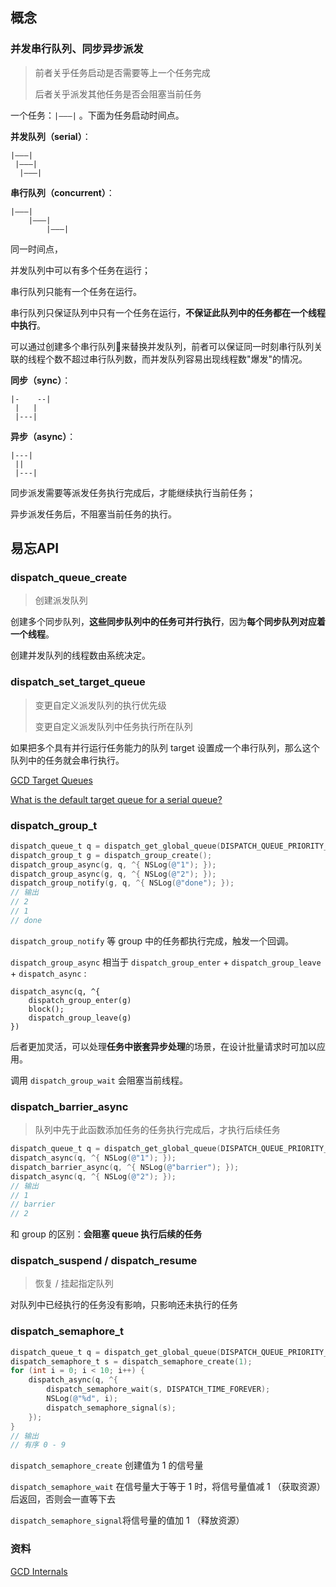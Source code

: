 ## 概念

### 并发串行队列、同步异步派发

> 前者关乎任务启动是否需要等上一个任务完成
>
> 后者关乎派发其他任务是否会阻塞当前任务

一个任务：`|———|` 。下面为任务启动时间点。

**并发队列（serial）**：

```
|———|
 |———|
  |———|
```

**串行队列（concurrent）**：

```
|———|
    |———|
        |———|
```

同一时间点，

并发队列中可以有多个任务在运行；

串行队列只能有一个任务在运行。

串行队列只保证队列中只有一个任务在运行，**不保证此队列中的任务都在一个线程中执行**。

可以通过创建多个串行队列来替换并发队列，前者可以保证同一时刻串行队列关联的线程个数不超过串行队列数，而并发队列容易出现线程数"爆发"的情况。

**同步（sync）**：

```
|-    --|
 |   | 
 |---|
```

**异步（async）**：

```
|---|
 || 
 |---|
```

同步派发需要等派发任务执行完成后，才能继续执行当前任务；

异步派发任务后，不阻塞当前任务的执行。

## 易忘API

### dispatch_queue_create

>  创建派发队列

创建多个同步队列，**这些同步队列中的任务可并行执行**，因为**每个同步队列对应着一个线程**。

创建并发队列的线程数由系统决定。

### dispatch_set_target_queue

> 变更自定义派发队列的执行优先级
>
> 变更自定义派发队列中任务执行所在队列

如果把多个具有并行运行任务能力的队列 target 设置成一个串行队列，那么这个队列中的任务就会串行执行。

[GCD Target Queues](<https://www.humancode.us/2014/08/14/target-queues.html>)

[What is the default target queue for a serial queue?](https://forums.swift.org/t/what-is-the-default-target-queue-for-a-serial-queue/18094)

### dispatch_group_t

```objective-c
dispatch_queue_t q = dispatch_get_global_queue(DISPATCH_QUEUE_PRIORITY_DEFAULT, 0);
dispatch_group_t g = dispatch_group_create();
dispatch_group_async(g, q, ^{ NSLog(@"1"); });
dispatch_group_async(g, q, ^{ NSLog(@"2"); });
dispatch_group_notify(g, q, ^{ NSLog(@"done"); });
// 输出
// 2
// 1
// done
```

`dispatch_group_notify` 等 group 中的任务都执行完成，触发一个回调。

`dispatch_group_async`  相当于 `dispatch_group_enter` + `dispatch_group_leave` + `dispatch_async` : 

```
dispatch_async(q, ^{
    dispatch_group_enter(g)
    block();
    dispatch_group_leave(g)
})
```

后者更加灵活，可以处理**任务中嵌套异步处理**的场景，在设计批量请求时可加以应用。

调用 `dispatch_group_wait` 会阻塞当前线程。

### dispatch_barrier_async

> 队列中先于此函数添加任务的任务执行完成后，才执行后续任务

```objective-c
dispatch_queue_t q = dispatch_get_global_queue(DISPATCH_QUEUE_PRIORITY_DEFAULT, 0);
dispatch_async(q, ^{ NSLog(@"1"); });
dispatch_barrier_async(q, ^{ NSLog(@"barrier"); });
dispatch_async(q, ^{ NSLog(@"2"); });
// 输出
// 1
// barrier
// 2
```

和 group 的区别：**会阻塞 queue 执行后续的任务**

### dispatch_suspend / dispatch_resume

> 恢复 / 挂起指定队列

对队列中已经执行的任务没有影响，只影响还未执行的任务

### dispatch_semaphore_t

```objective-c
dispatch_queue_t q = dispatch_get_global_queue(DISPATCH_QUEUE_PRIORITY_DEFAULT, 0);
dispatch_semaphore_t s = dispatch_semaphore_create(1);
for (int i = 0; i < 10; i++) {
    dispatch_async(q, ^{
        dispatch_semaphore_wait(s, DISPATCH_TIME_FOREVER);
        NSLog(@"%d", i);
        dispatch_semaphore_signal(s);
    });
}
// 输出
// 有序 0 - 9 
```

`dispatch_semaphore_create` 创建值为 1 的信号量

`dispatch_semaphore_wait` 在信号量大于等于 1 时，将信号量值减 1 （获取资源）后返回，否则会一直等下去

`dispatch_semaphore_signal`将信号量的值加 1 （释放资源）



### 资料



[GCD Internals](<http://newosxbook.com/articles/GCD.html>)